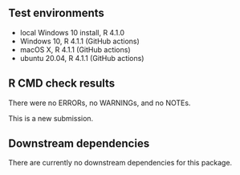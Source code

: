 ## Test environments
* local Windows 10  install, R 4.1.0
* Windows 10, R 4.1.1 (GitHub actions)
* macOS X, R 4.1.1 (GitHub actions)
* ubuntu 20.04, R 4.1.1 (GitHub actions)

## R CMD check results
There were no ERRORs, no WARNINGs, and no NOTEs.

This is a new submission.

## Downstream dependencies
There are currently no downstream dependencies for this package. 

 
